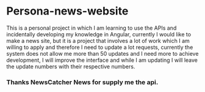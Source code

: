 # Persona-news-website
This is a personal project in which I am learning to use the APIs and incidentally developing my knowledge in Angular, currently I would like to make a news site, but it is a project that involves a lot of work which I am willing to apply and therefore I need to update a lot requests, currently the system does not allow me more than 50 updates and I need more to achieve development, I will improve the interface and while I am updating I will leave the update numbers with their respective numbers.

<h3>Thanks NewsCatcher News for supply me the api.</h3>
